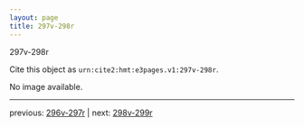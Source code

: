 ```yaml
---
layout: page
title: 297v-298r
---
```


297v-298r

Cite this object as `urn:cite2:hmt:e3pages.v1:297v-298r`.

No image available. 



---

previous: [296v-297r](../296v-297r/) | next: [298v-299r](../298v-299r/)